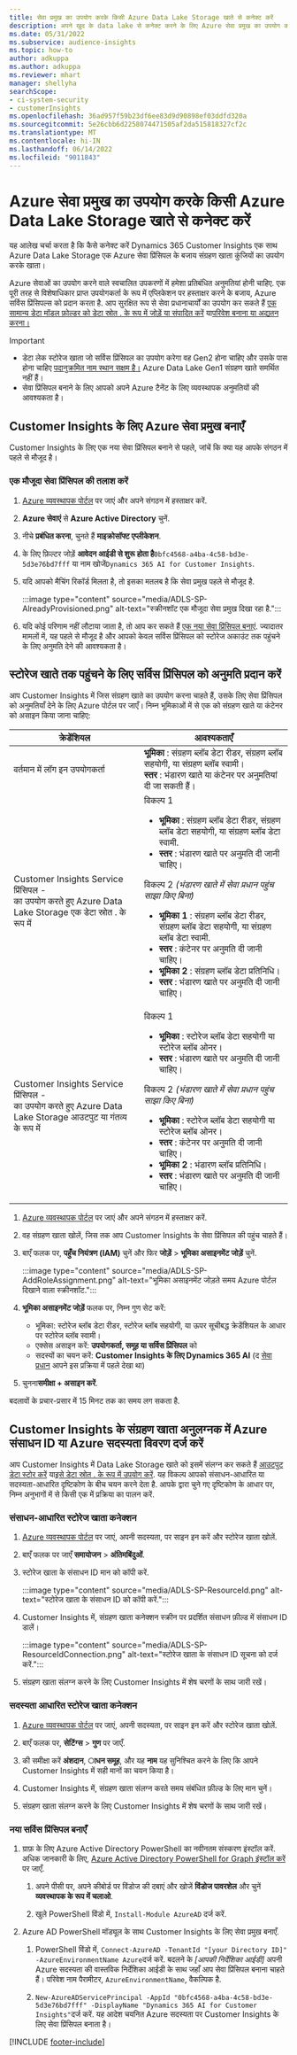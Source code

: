 ```yaml
---
title: सेवा प्रमुख का उपयोग करके किसी Azure Data Lake Storage खाते से कनेक्ट करें
description: अपने खुद के data lake से कनेक्ट करने के लिए Azure सेवा प्रमुख का उपयोग करें.
ms.date: 05/31/2022
ms.subservice: audience-insights
ms.topic: how-to
author: adkuppa
ms.author: adkuppa
ms.reviewer: mhart
manager: shellyha
searchScope:
- ci-system-security
- customerInsights
ms.openlocfilehash: 36ad957f59b23df6ee83d9d90898ef03ddfd320a
ms.sourcegitcommit: 5e26cbb6d2258074471505af2da515818327cf2c
ms.translationtype: MT
ms.contentlocale: hi-IN
ms.lasthandoff: 06/14/2022
ms.locfileid: "9011843"
---
```

# <a name="connect-to-an-azure-data-lake-storage-account-by-using-an-azure-service-principal"></a>Azure सेवा प्रमुख का उपयोग करके किसी Azure Data Lake Storage खाते से कनेक्ट करें

यह आलेख चर्चा करता है कि कैसे कनेक्ट करें Dynamics 365 Customer Insights एक साथ Azure Data Lake Storage एक Azure सेवा प्रिंसिपल के बजाय संग्रहण खाता कुंजियों का उपयोग करके खाता।

Azure सेवाओं का उपयोग करने वाले स्वचालित उपकरणों में हमेशा प्रतिबंधित अनुमतियां होनी चाहिए. एक पूरी तरह से विशेषाधिकार प्राप्त उपयोगकर्ता के रूप में एप्लिकेशन पर हस्ताक्षर करने के बजाय, Azure सर्विस प्रिंसिपल्स को प्रदान करता है. आप सुरक्षित रूप से सेवा प्रधानाचार्यों का उपयोग कर सकते हैं [एक सामान्य डेटा मॉडल फ़ोल्डर को डेटा स्रोत . के रूप में जोड़ें या संपादित करें](connect-common-data-model.md) या[परिवेश बनाना या अद्यतन करना।](create-environment.md)

> [!IMPORTANT]
>
> - डेटा लेक स्टोरेज खाता जो सर्विस प्रिंसिपल का उपयोग करेगा वह Gen2 होना चाहिए और उसके पास होना चाहिए [पदानुक्रमित नाम स्थान सक्षम है।](/azure/storage/blobs/data-lake-storage-namespace) Azure Data Lake Gen1 संग्रहण खाते समर्थित नहीं हैं।
> - सेवा प्रिंसिपल बनाने के लिए आपको अपने Azure टैनेंट के लिए व्यवस्थापक अनुमतियों की आवश्यकता है।

## <a name="create-an-azure-service-principal-for-customer-insights"></a>Customer Insights के लिए Azure सेवा प्रमुख बनाएँ

Customer Insights के लिए एक नया सेवा प्रिंसिपल बनाने से पहले, जांचें कि क्या यह आपके संगठन में पहले से मौजूद है।

### <a name="look-for-an-existing-service-principal"></a>एक मौजूदा सेवा प्रिंसिपल की तलाश करें

1. [Azure व्यवस्थापक पोर्टल](https://portal.azure.com) पर जाएं और अपने संगठन में हस्ताक्षर करें.

2. **Azure सेवाएं** से **Azure Active Directory** चुनें.

3. नीचे **प्रबंधित करना**, चुनते हैं **माइक्रोसॉफ्ट एप्लीकेशन**.

4. के लिए फ़िल्टर जोड़ें **आवेदन आईडी से शुरू होता है**`0bfc4568-a4ba-4c58-bd3e-5d3e76bd7fff` या नाम खोजें`Dynamics 365 AI for Customer Insights`.

5. यदि आपको मैचिंग रिकॉर्ड मिलता है, तो इसका मतलब है कि सेवा प्रमुख पहले से मौजूद है.

   :::image type="content" source="media/ADLS-SP-AlreadyProvisioned.png" alt-text="स्क्रीनशॉट एक मौजूदा सेवा प्रमुख दिखा रहा है.":::

6. यदि कोई परिणाम नहीं लौटाया जाता है, तो आप कर सकते हैं [एक नया सेवा प्रिंसिपल बनाएं](#create-a-new-service-principal). ज्यादातर मामलों में, यह पहले से मौजूद है और आपको केवल सर्विस प्रिंसिपल को स्टोरेज अकाउंट तक पहुंचने के लिए अनुमति देने की आवश्यकता है।

## <a name="grant-permissions-to-the-service-principal-to-access-the-storage-account"></a>स्टोरेज खाते तक पहुंचने के लिए सर्विस प्रिंसिपल को अनुमति प्रदान करें

आप Customer Insights में जिस संग्रहण खाते का उपयोग करना चाहते हैं, उसके लिए सेवा प्रिंसिपल को अनुमतियाँ देने के लिए Azure पोर्टल पर जाएँ। निम्न भूमिकाओं में से एक को संग्रहण खाते या कंटेनर को असाइन किया जाना चाहिए:

|क्रेडेंशियल|आवश्यकताएँ|
|----------|------------|
|वर्तमान में लॉग इन उपयोगकर्ता|**भूमिका** : संग्रहण ब्लॉब डेटा रीडर, संग्रहण ब्लॉब सहयोगी, या संग्रहण ब्लॉब स्वामी।<br>**स्तर** : भंडारण खाते या कंटेनर पर अनुमतियां दी जा सकती हैं।</br>|
|Customer Insights Service प्रिंसिपल -<br>का उपयोग करते हुए Azure Data Lake Storage एक डेटा स्रोत . के रूप में</br>|विकल्प 1<ul><li>**भूमिका** : संग्रहण ब्लॉब डेटा रीडर, संग्रहण ब्लॉब डेटा सहयोगी, या संग्रहण ब्लॉब डेटा स्वामी.</li><li>**स्तर** : भंडारण खाते पर अनुमति दी जानी चाहिए।</li></ul>विकल्प 2 *(भंडारण खाते में सेवा प्रधान पहुंच साझा किए बिना)*<ul><li>**भूमिका 1** : संग्रहण ब्लॉब डेटा रीडर, संग्रहण ब्लॉब डेटा सहयोगी, या संग्रहण ब्लॉब डेटा स्वामी.</li><li>**स्तर** : कंटेनर पर अनुमति दी जानी चाहिए।</li><li>**भूमिका 2** : संग्रहण ब्लॉब डेटा प्रतिनिधि।</li><li>**स्तर** : भंडारण खाते पर अनुमति दी जानी चाहिए।</li></ul>|
|Customer Insights Service प्रिंसिपल - <br>का उपयोग करते हुए Azure Data Lake Storage आउटपुट या गंतव्य के रूप में</br>|विकल्प 1<ul><li>**भूमिका** : स्टोरेज ब्लॉब डेटा सहयोगी या स्टोरेज ब्लॉब ओनर।</li><li>**स्तर** : भंडारण खाते पर अनुमति दी जानी चाहिए।</li></ul>विकल्प 2 *(भंडारण खाते में सेवा प्रधान पहुंच साझा किए बिना)*<ul><li>**भूमिका** : स्टोरेज ब्लॉब डेटा सहयोगी या स्टोरेज ब्लॉब ओनर।</li><li>**स्तर** : कंटेनर पर अनुमति दी जानी चाहिए।</li><li>**भूमिका 2** : भंडारण ब्लॉब प्रतिनिधि।</li><li>**स्तर** : भंडारण खाते पर अनुमति दी जानी चाहिए।</li></ul>|

1. [Azure व्यवस्थापक पोर्टल](https://portal.azure.com) पर जाएं और अपने संगठन में हस्ताक्षर करें.

1. वह संग्रहण खाता खोलें, जिस तक आप Customer Insights के सेवा प्रिंसिपल की पहुंच चाहते हैं।

1. बाएँ फलक पर, **पहुँच नियंत्रण (IAM)** चुनें और फिर **जोड़ें** > **भूमिका असाइनमेंट जोड़ें** चुनें.

   :::image type="content" source="media/ADLS-SP-AddRoleAssignment.png" alt-text="भूमिका असाइनमेंट जोड़ते समय Azure पोर्टल दिखाने वाला स्क्रीनशॉट.":::

1. **भूमिका असाइनमेंट जोड़ें** फलक पर, निम्न गुण सेट करें:
   - भूमिका: स्टोरेज ब्लॉब डेटा रीडर, स्टोरेज ब्लॉब सहयोगी, या ऊपर सूचीबद्ध क्रेडेंशियल के आधार पर स्टोरेज ब्लॉब स्वामी।
   - एक्सेस असाइन करें: **उपयोगकर्ता, समूह या सर्विस प्रिंसिपल** को
   - सदस्यों का चयन करें: **Customer Insights के लिए Dynamics 365 AI** (द [सेवा प्रधान](#create-a-new-service-principal) आपने इस प्रक्रिया में पहले देखा था)

1. चुनना**समीक्षा + असाइन करें**.

बदलावों के प्रचार-प्रसार में 15 मिनट तक का समय लग सकता है.

## <a name="enter-the-azure-resource-id-or-the-azure-subscription-details-in-the-storage-account-attachment-to-customer-insights"></a>Customer Insights के संग्रहण खाता अनुलग्नक में Azure संसाधन ID या Azure सदस्यता विवरण दर्ज करें

आप Customer Insights में Data Lake Storage खाते को इसमें संलग्न कर सकते हैं [आउटपुट डेटा स्टोर करें](manage-environments.md) या[इसे डेटा स्रोत . के रूप में उपयोग करें](connect-dataverse-managed-lake.md). यह विकल्प आपको संसाधन-आधारित या सदस्यता-आधारित दृष्टिकोण के बीच चयन करने देता है. आपके द्वारा चुने गए दृष्टिकोण के आधार पर, निम्न अनुभागों में से किसी एक में प्रक्रिया का पालन करें.

### <a name="resource-based-storage-account-connection"></a>संसाधन-आधारित स्टोरेज खाता कनेक्शन

1. [Azure व्यवस्थापक पोर्टल](https://portal.azure.com) पर जाएं, अपनी सदस्यता, पर साइन इन करें और स्टोरेज खाता खोलें.

1. बाएँ फलक पर जाएँ **समायोजन** > **अंतिमबिंदुओं**.

1. स्टोरेज खाता के संसाधन ID मान को कॉपी करें.

   :::image type="content" source="media/ADLS-SP-ResourceId.png" alt-text="स्टोरेज खाता के संसाधन ID को कॉपी करें.":::

1. Customer Insights में, संग्रहण खाता कनेक्शन स्क्रीन पर प्रदर्शित संसाधन फ़ील्ड में संसाधन ID डालें।

   :::image type="content" source="media/ADLS-SP-ResourceIdConnection.png" alt-text="स्टोरेज खाता के संसाधन ID सूचना को दर्ज करें.":::   

1. संग्रहण खाता संलग्न करने के लिए Customer Insights में शेष चरणों के साथ जारी रखें।

### <a name="subscription-based-storage-account-connection"></a>सदस्यता आधारित स्टोरेज खाता कनेक्शन

1. [Azure व्यवस्थापक पोर्टल](https://portal.azure.com) पर जाएं, अपनी सदस्यता, पर साइन इन करें और स्टोरेज खाता खोलें.

1. बाएँ फलक पर, **सेटिंग्स** > **गुण** पर जाएँ.

1. की समीक्षा करें **अंशदान**, **ाधन समूह**, और यह **नाम** यह सुनिश्चित करने के लिए कि आपने Customer Insights में सही मानों का चयन किया है।

1. Customer Insights में, संग्रहण खाता संलग्न करते समय संबंधित फ़ील्ड के लिए मान चुनें।

1. संग्रहण खाता संलग्न करने के लिए Customer Insights में शेष चरणों के साथ जारी रखें।

### <a name="create-a-new-service-principal"></a>नया सर्विस प्रिंसिपल बनाएँ

1. ग्राफ़ के लिए Azure Active Directory PowerShell का नवीनतम संस्करण इंस्टॉल करें. अधिक जानकारी के लिए, [Azure Active Directory PowerShell for Graph इंस्टॉल करें](/powershell/azure/active-directory/install-adv2) पर जाएँ.

   1. अपने पीसी पर, अपने कीबोर्ड पर विंडोज की दबाएं और खोजें **विंडोज पावरशेल** और चुनें **व्यवस्थापक के रूप में चलाओ**.

   1. खुले PowerShell विंडो में, `Install-Module AzureAD` दर्ज करें.

2. Azure AD PowerShell मॉड्यूल के साथ Customer Insights के लिए सेवा प्रमुख बनाएँ.

   1. PowerShell विंडो में, `Connect-AzureAD -TenantId "[your Directory ID]" -AzureEnvironmentName Azure`दर्ज करें. बदलने के *[आपकी निर्देशिका आईडी]* अपनी Azure सदस्यता की वास्तविक निर्देशिका आईडी के साथ जहाँ आप सेवा प्रिंसिपल बनाना चाहते हैं। परिवेश नाम पैरामीटर, `AzureEnvironmentName`, वैकल्पिक है.
  
   1. `New-AzureADServicePrincipal -AppId "0bfc4568-a4ba-4c58-bd3e-5d3e76bd7fff" -DisplayName "Dynamics 365 AI for Customer Insights"`दर्ज करें. यह आदेश चयनित Azure सदस्यता पर Customer Insights के लिए सेवा प्रिंसिपल बनाता है।

[!INCLUDE [footer-include](includes/footer-banner.md)]
